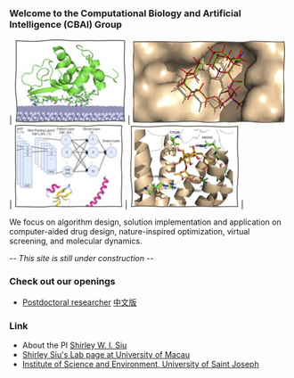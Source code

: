 ### Welcome to the Computational Biology and Artificial Intelligence (CBAI) Group
| <img src="images/adsorb.jpg" width="200"> | <img src="images/dock.jpg" width="275"> | <img src="images/ml.jpg" width="195"> | <img src="images/vs.jpg" width="196"> |

We focus on algorithm design, solution implementation and application on computer-aided drug design, nature-inspired optimization, virtual screening, and molecular dynamics.

*-- This site is still under construction --*

### Check out our openings
- [Postdoctoral researcher](vacancy.md) [中文版](vacancy_cn.md)

### Link
- About the PI [Shirley W. I. Siu](https://cbbio.online/shirleysiu.html)
- [Shirley Siu's Lab page at University of Macau](https://cbbio.online)
- [Institute of Science and Environment, University of Saint Joseph](http://ise.usj.edu.mo/)
